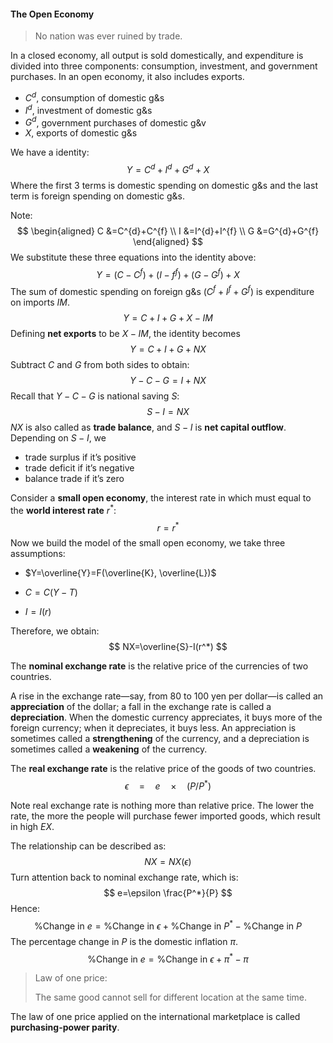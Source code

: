 #### The Open Economy

> No nation was ever ruined by trade.

In a closed economy, all output is sold domestically, and expenditure is divided into three components: consumption, investment, and government purchases. In an open economy, it also includes exports.

- $C^d$, consumption of domestic g&s
- $I^d$, investment of domestic g&s
- $G^d$, government purchases of domestic g&v
- $X$, exports of domestic g&s

We have a identity:
$$
Y=C^{d}+I^{d}+G^{d}+X
$$
Where the first 3 terms is domestic spending on domestic g&s and the last term is foreign spending on domestic g&s.

Note:
$$
\begin{aligned} C &=C^{d}+C^{f} \\ I &=I^{d}+I^{f} \\ G &=G^{d}+G^{f} \end{aligned}
$$
We substitute these three equations into the identity above:
$$
Y=\left(C-C^{f}\right)+\left(I-f^{f}\right)+\left(G-G^{f}\right)+X
$$
The sum of domestic spending on foreign g&s $\left(C^{f}+I^{f}+G^{f}\right)$ is expenditure on imports $IM$.
$$
Y=C+I+G+X-I M
$$
Defining **net exports** to be $X-IM$, the identity becomes
$$
Y=C+I+G+NX
$$
Subtract $C$ and $G$ from both sides to obtain:
$$
Y-C-G=I+N X
$$
Recall that $Y-C-G$ is national saving $S$:
$$
S-I=NX
$$
$NX​$ is also called as **trade balance**, and $S-I​$ is **net capital outflow**. Depending on $S-I​$, we

- trade surplus if it’s positive
- trade deficit if it’s negative
- balance trade if it’s zero

Consider a **small open economy**, the interest rate in which must equal to the **world interest rate** $r^*$:
$$
r=r^*
$$
Now we build the model of the small open economy, we take three assumptions:

- $Y=\overline{Y}=F(\overline{K}, \overline{L})$

- $C=C(Y-T)$

- $I=I(r)$

Therefore, we obtain:
$$
NX=\overline{S}-I(r^*)
$$


The **nominal exchange rate** is the relative price of the currencies of two countries.

A rise in the exchange rate—say, from 80 to 100 yen per dollar—is called an **appreciation** of the dollar; a fall in the exchange rate is called a **depreciation**. When the domestic currency appreciates, it buys more of the foreign currency; when it depreciates, it buys less. An appreciation is sometimes called a **strengthening** of the currency, and a depreciation is sometimes called a **weakening** of the currency.

 The **real exchange rate** is the relative price of the goods of two countries.
$$
\epsilon \quad=\quad e \quad \times \quad\left(P / P^{*}\right)
$$

Note real exchange rate is nothing more than relative price. The lower the rate, the more the people will purchase fewer imported goods, which result in high $EX$.

The relationship can be described as:
$$
NX=NX(\epsilon)
$$
Turn attention back to nominal exchange rate, which is:
$$
e=\epsilon \frac{P^*}{P}
$$
Hence:
$$
\%\text{Change in } e=\%\text{Change in } \epsilon+\%\text{Change in } {P^*}-\%\text{Change in } P
$$
The percentage change in $P$ is the domestic inflation $\pi$.
$$
\%\text{Change in } e=\%\text{Change in } \epsilon+\pi^*-\pi
$$


> Law of one price:
>
> The same good cannot sell for different location at the same time.

The law of one price applied on the international marketplace is called **purchasing-power parity**.

